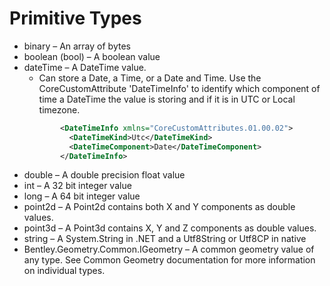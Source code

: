# Primitive Types

- binary – An array of bytes
- boolean (bool) – A boolean value
- dateTime – A DateTime value.
  - Can store a Date, a Time, or a Date and Time.  Use the CoreCustomAttribute 'DateTimeInfo' to identify which component of time a DateTime the value is storing and if it is in UTC or Local timezone.
  ```xml
          <DateTimeInfo xmlns="CoreCustomAttributes.01.00.02">
            <DateTimeKind>Utc</DateTimeKind>
            <DateTimeComponent>Date</DateTimeComponent>
          </DateTimeInfo>
  ```
- double – A double precision float value
- int – A 32 bit integer value
- long – A 64 bit integer value
- point2d – A Point2d contains both X and Y components as double values.
- point3d – A Point3d contains X, Y and Z components as double values.
- string – A System.String in .NET and a Utf8String or Utf8CP in native
- Bentley.Geometry.Common.IGeometry – A common geometry value of any type. See Common Geometry documentation for more information on individual types.

